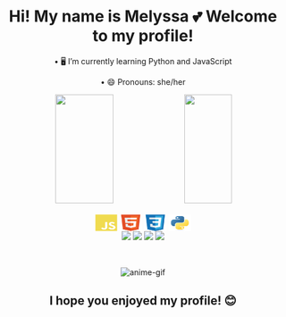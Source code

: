 <h1 align="center">Hi! My name is Melyssa 💕 Welcome to my profile!</h1>

<p align="center">• 🖥️ I’m currently learning Python and JavaScript</p>
<p align="center">• 😄 Pronouns: she/her</p>

<div align="center">
   <img width="45.5%" height="195px" src="https://github-readme-stats.vercel.app/api?username=dntfindmel&show_icons=true&theme=synthwave">
   <img width="41%" height="195px" src="https://github-readme-stats.vercel.app/api/top-langs/?username=dntfindmel&hide_progress=true&theme=synthwave">
</div>

<div style="display: inline_block" align="center"><br>
  <img align="center" alt="Mel-Js" height="30" width="40" src="https://raw.githubusercontent.com/devicons/devicon/master/icons/javascript/javascript-plain.svg">
  <img align="center" alt="Mel-HTML" height="30" width="40" src="https://raw.githubusercontent.com/devicons/devicon/master/icons/html5/html5-original.svg">
  <img align="center" alt="Mel-CSS" height="30" width="40" src="https://raw.githubusercontent.com/devicons/devicon/master/icons/css3/css3-original.svg">
  <img align="center" alt="Mel-Python" height="30" width="40" src="https://raw.githubusercontent.com/devicons/devicon/master/icons/python/python-original.svg">
</div>


 
<div align="center" class="mb2">
  <a href="https://instagram.com/dntfindmel" target="_blank"><img src="https://img.shields.io/badge/-Instagram-%23E4405F?style=for-the-badge&logo=instagram&logoColor=white" target="_blank"></a>
  <a href = "mailto:moyamelyssa@gmail.com"><img src="https://img.shields.io/badge/-Gmail-%23333?style=for-the-badge&logo=gmail&logoColor=white" target="_blank"></a>
  <a href="https://www.linkedin.com/in/melyssa-moya/" target="_blank"><img src="https://img.shields.io/badge/-LinkedIn-%230077B5?style=for-the-badge&logo=linkedin&logoColor=white" target="_blank"></a>
   	<a href="https://twitter.com/dntfindmel_" target="_blank"><img src="https://img.shields.io/badge/Twitter-1DA1F2?style=for-the-badge&logo=twitter&logoColor=white" target="_blank"></a>
</div>

##


<div align="center"><br>
<img alt="anime-gif" src="https://media.tenor.com/BJ-9w-MUVCMAAAAC/tis100-sad.gif&nbsp"><br>
</div>

  <h2 align="center">I hope you enjoyed my profile! 😊</h2>
